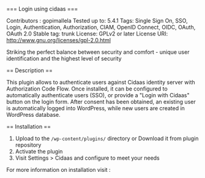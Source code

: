 === Login using cidaas ===

Contributors : gopimallela
Tested up to: 5.4.1
Tags: Single Sign On, SSO, Login, Authentication, Authorization, CIAM, OpenID Connect, OIDC, OAuth, OAuth 2.0
Stable tag: trunk
License: GPLv2 or later
License URI: http://www.gnu.org/licenses/gpl-2.0.html

Striking the perfect balance between security and comfort - unique user identification and the highest level of security

== Description ==

This plugin allows to authenticate users against Cidaas identity server with Authorization Code Flow.
Once installed, it can be configured to automatically authenticate users (SSO), or provide a "Login with Cidaas"
button on the login form. After consent has been obtained, an existing user is automatically logged into WordPress, while 
new users are created in WordPress database.


== Installation ==

1. Upload to the `/wp-content/plugins/` directory or Download it from plugin repository
1. Activate the plugin
1. Visit Settings > Cidaas and configure to meet your needs

For more information on installation visit : 




